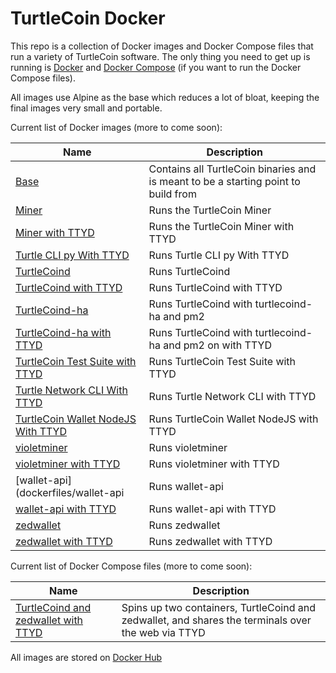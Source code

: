 # TurtleCoin Docker

This repo is a collection of Docker images and Docker Compose files that run a variety of TurtleCoin software. The only thing you need to get up is running is [Docker](https://docs.docker.com/install/#supported-platforms) and [Docker Compose](https://docs.docker.com/compose/install/) (if you want to run the Docker Compose files).

All images use Alpine as the base which reduces a lot of bloat, keeping the final images very small and portable.

Current list of Docker images (more to come soon):

| Name | Description |
| --- | --- |
| [Base](dockerfiles/base) | Contains all TurtleCoin binaries and is meant to be a starting point to build from |
| [Miner](dockerfiles/miner) | Runs the TurtleCoin Miner|
| [Miner with TTYD](dockerfiles/miner-ttyd) | Runs the TurtleCoin Miner with TTYD |
| [Turtle CLI py With TTYD](dockerfiles/turtle-cli-py-ttyd) | Runs Turtle CLI py With TTYD |
| [TurtleCoind](dockerfiles/turtlecoind) | Runs TurtleCoind |
| [TurtleCoind with TTYD](dockerfiles/turtlecoind-ttyd) | Runs TurtleCoind with TTYD |
| [TurtleCoind-ha](dockerfiles/turtlecoind-ha) | Runs TurtleCoind with turtlecoind-ha and pm2 |
| [TurtleCoind-ha with TTYD](dockerfiles/turtlecoind-ha-ttyd) | Runs TurtleCoind with turtlecoind-ha and pm2 on with TTYD |
| [TurtleCoin Test Suite with TTYD](dockerfiles/turtlecoin-test-suite-ttyd) | Runs TurtleCoin Test Suite with TTYD |
| [Turtle Network CLI With TTYD ](dockerfiles/turtle-network-cli-ttyd) | Runs Turtle Network CLI with TTYD |
| [TurtleCoin Wallet NodeJS With TTYD ](dockerfiles/turtlecoin-wallet-nodejs-ttyd) | Runs TurtleCoin Wallet NodeJS with TTYD |
| [violetminer](dockerfiles/violetminer) | Runs violetminer |
| [violetminer with TTYD](dockerfiles/violetminer-ttyd) | Runs violetminer with TTYD |
| [wallet-api](dockerfiles/wallet-api | Runs wallet-api |
| [wallet-api with TTYD](dockerfiles/wallet-api-ttyd) | Runs wallet-api with TTYD |
| [zedwallet](dockerfiles/zedwallet) | Runs zedwallet |
| [zedwallet with TTYD](dockerfiles/zedwallet-ttyd) | Runs zedwallet with TTYD |

Current list of Docker Compose files (more to come soon):

| Name | Description |
| --- | --- |
| [TurtleCoind and zedwallet with TTYD](docker-compose/turtlecoind-zedwallet-ttyd) | Spins up two containers, TurtleCoind and zedwallet, and shares the terminals over the web via TTYD |

All images are stored on [Docker Hub](https://hub.docker.com/r/andrewnk/turtlecoin)
